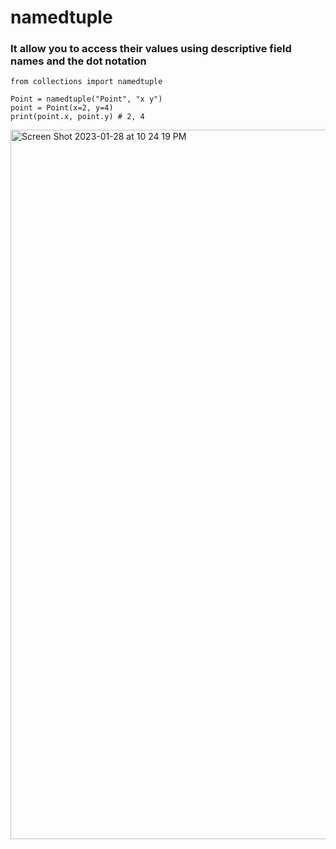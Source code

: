 # namedtuple

### It allow you to access their values using descriptive field names and the dot notation
```
from collections import namedtuple

Point = namedtuple("Point", "x y")
point = Point(x=2, y=4)
print(point.x, point.y) # 2, 4
```

<img width="1135" alt="Screen Shot 2023-01-28 at 10 24 19 PM" src="https://user-images.githubusercontent.com/73077953/215309097-be72b58e-004e-4447-8d2d-0a202fc09f80.png">
